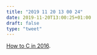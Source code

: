 ```yaml
---
title: "2019 11 20 13 00 24"
date: 2019-11-20T13:00:25+01:00
draft: false
type: "tweet"
---
```

[How to C in 2016](https://matt.sh/howto-c).
